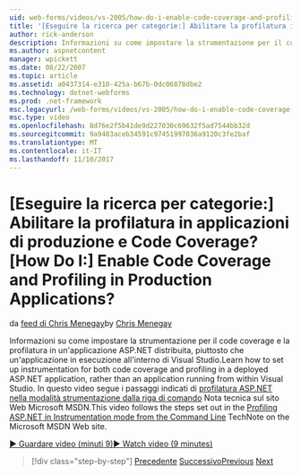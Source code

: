 ```yaml
---
uid: web-forms/videos/vs-2005/how-do-i-enable-code-coverage-and-profiling-in-production-applications
title: '[Eseguire la ricerca per categorie:] Abilitare la profilatura in applicazioni di produzione e Code Coverage? | Microsoft Docs'
author: rick-anderson
description: Informazioni su come impostare la strumentazione per il code coverage e la profilatura in un'applicazione ASP.NET distribuita, piuttosto che un'applicazione in esecuzione all'interno Vi...
ms.author: aspnetcontent
manager: wpickett
ms.date: 08/22/2007
ms.topic: article
ms.assetid: a0437314-e310-425a-b67b-0dc06878dbe2
ms.technology: dotnet-webforms
ms.prod: .net-framework
msc.legacyurl: /web-forms/videos/vs-2005/how-do-i-enable-code-coverage-and-profiling-in-production-applications
msc.type: video
ms.openlocfilehash: 8d76e2f5b41de9d227030c69632f5ad7544bb32d
ms.sourcegitcommit: 9a9483aceb34591c97451997036a9120c3fe2baf
ms.translationtype: MT
ms.contentlocale: it-IT
ms.lasthandoff: 11/10/2017
---
```

<a name="how-do-i-enable-code-coverage-and-profiling-in-production-applications"></a><span data-ttu-id="a6349-104">[Eseguire la ricerca per categorie:] Abilitare la profilatura in applicazioni di produzione e Code Coverage?</span><span class="sxs-lookup"><span data-stu-id="a6349-104">[How Do I:] Enable Code Coverage and Profiling in Production Applications?</span></span>
====================
<span data-ttu-id="a6349-105">da [feed di Chris Menegay](https://twitter.com/CMenegay)</span><span class="sxs-lookup"><span data-stu-id="a6349-105">by [Chris Menegay](https://twitter.com/CMenegay)</span></span>

<span data-ttu-id="a6349-106">Informazioni su come impostare la strumentazione per il code coverage e la profilatura in un'applicazione ASP.NET distribuita, piuttosto che un'applicazione in esecuzione all'interno di Visual Studio.</span><span class="sxs-lookup"><span data-stu-id="a6349-106">Learn how to set up instrumentation for both code coverage and profiling in a deployed ASP.NET application, rather than an application running from within Visual Studio.</span></span> <span data-ttu-id="a6349-107">In questo video segue i passaggi indicati di [profilatura ASP.NET nella modalità strumentazione dalla riga di comando](https://msdn.microsoft.com/en-us/teamsystem/aa718860.aspx) Nota tecnica sul sito Web Microsoft MSDN.</span><span class="sxs-lookup"><span data-stu-id="a6349-107">This video follows the steps set out in the [Profiling ASP.NET in Instrumentation mode from the Command Line](https://msdn.microsoft.com/en-us/teamsystem/aa718860.aspx) TechNote on the Microsoft MSDN Web site.</span></span>

[<span data-ttu-id="a6349-108">&#9654; Guardare video (minuti 9)</span><span class="sxs-lookup"><span data-stu-id="a6349-108">&#9654; Watch video (9 minutes)</span></span>](https://channel9.msdn.com/Blogs/ASP-NET-Site-Videos/how-do-i-enable-code-coverage-and-profiling-in-production-applications)

>[!div class="step-by-step"]
<span data-ttu-id="a6349-109">[Precedente](how-do-i-run-unit-tests-against-a-deployed-database.md)
[Successivo](web-deployment-projects.md)</span><span class="sxs-lookup"><span data-stu-id="a6349-109">[Previous](how-do-i-run-unit-tests-against-a-deployed-database.md)
[Next](web-deployment-projects.md)</span></span>
